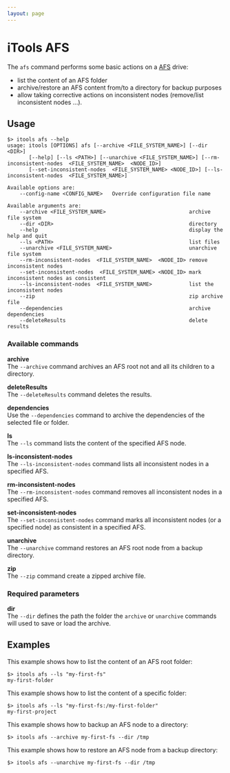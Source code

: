 ```yaml
---
layout: page
---
```


# iTools AFS

The `afs` command performs some basic actions on a [AFS]() drive:
- list the content of an AFS folder
- archive/restore an AFS content from/to a directory for backup purposes
- allow taking corrective actions on inconsistent nodes (remove/list inconsistent nodes ...). 

## Usage
```
$> itools afs --help
usage: itools [OPTIONS] afs [--archive <FILE_SYSTEM_NAME>] [--dir <DIR>]
       [--help] [--ls <PATH>] [--unarchive <FILE_SYSTEM_NAME>] [--rm-inconsistent-nodes  <FILE_SYSTEM_NAME>  <NODE_ID>]
       [--set-inconsistent-nodes  <FILE_SYSTEM_NAME> <NODE_ID>] [--ls-inconsistent-nodes  <FILE_SYSTEM_NAME>]

Available options are:
    --config-name <CONFIG_NAME>   Override configuration file name

Available arguments are:
    --archive <FILE_SYSTEM_NAME>                           archive file system
    --dir <DIR>                                            directory
    --help                                                 display the help and quit
    --ls <PATH>                                            list files
    --unarchive <FILE_SYSTEM_NAME>                         unarchive file system
    --rm-inconsistent-nodes  <FILE_SYSTEM_NAME>  <NODE_ID> remove inconsistent nodes
    --set-inconsistent-nodes  <FILE_SYSTEM_NAME> <NODE_ID> mark inconsistent nodes as consistent
    --ls-inconsistent-nodes  <FILE_SYSTEM_NAME>            list the inconsistent nodes
    --zip                                                  zip archive file
    --dependencies                                         archive dependencies
    --deleteResults                                        delete results
```

### Available commands

**archive**  
The `--archive` command archives an AFS root not and all its children to a directory.

**deleteResults**  
The `--deleteResults` command deletes the results.

**dependencies**  
Use the `--dependencies` command to archive the dependencies of the selected file or folder.

**ls**  
The `--ls` command lists the content of the specified AFS node.

**ls-inconsistent-nodes**  
The `--ls-inconsistent-nodes` command lists all inconsistent nodes in a specified AFS.

**rm-inconsistent-nodes**  
The `--rm-inconsistent-nodes` command removes all inconsistent nodes in a specified AFS.

**set-inconsistent-nodes**  
The `--set-inconsistent-nodes` command marks all inconsistent nodes (or a specified node) as consistent in a specified AFS.

**unarchive**  
The `--unarchive` command restores an AFS root node from a backup directory.

**zip**  
The `--zip` command create a zipped archive file.

### Required parameters

**dir**  
The `--dir` defines the path the folder the `archive` or `unarchive` commands will used to save or load the archive.

## Examples
This example shows how to list the content of an AFS root folder:
```
$> itools afs --ls "my-first-fs"
my-first-folder
```

This example shows how to list the content of a specific folder:
```
$> itools afs --ls "my-first-fs:/my-first-folder"
my-first-project
```

This example shows how to backup an AFS node to a directory:
```
$> itools afs --archive my-first-fs --dir /tmp
```

This example shows how to restore an AFS node from a backup directory:
```
$> itools afs --unarchive my-first-fs --dir /tmp
```
